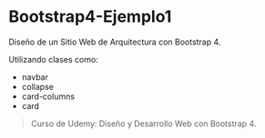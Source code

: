 # Bootstrap4-Ejemplo1

Diseño de un Sitio Web de Arquitectura con Bootstrap 4.

Utilizando clases como:
- navbar
- collapse
- card-columns
- card

> Curso de Udemy: Diseño y Desarrollo Web con Bootstrap 4.

